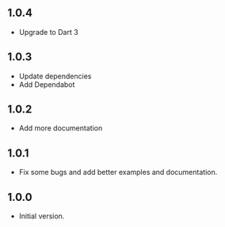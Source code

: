 ## 1.0.4

- Upgrade to Dart 3

## 1.0.3

- Update dependencies
- Add Dependabot

## 1.0.2

- Add more documentation

## 1.0.1

- Fix some bugs and add better examples and documentation.

## 1.0.0

- Initial version.
